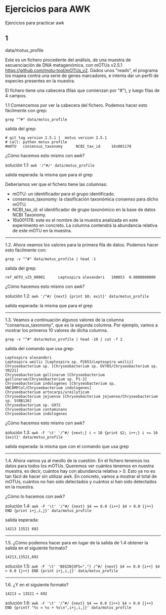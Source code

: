 # Ejercicios para AWK

Ejercicios para practicar awk

## 1

data/motus_profile

Este es un fichero procedente del análisis, de una muestra de secuenciación de DNA metagenómica, con mOTUs v2.5.1 https://github.com/motu-tool/mOTUs_v2.
Dados unos "reads", el programa los mapea contra una serie de genes marcadores, e intenta dar un perfil de especies presentes en la muestra.

El fichero tiene una cabecera (filas que comienzan por "#"), y luego filas de 4 campos.


1.1 Comencemos por ver la cabecera del fichero. Podemos hacer esto fácilmente con grep:

```
grep "^#" data/motus_profile
```

salida del grep:
```
# git tag version 2.5.1 |  motus version 2.5.1
# call: python motus profile
#mOTU   consensus_taxonomy      NCBI_tax_id     16s001178
```

¿Cómo hacemos esto mismo con awk?

solución 1.1: `awk '/^#/' data/motus_profile`

salida esperada:
la misma que para el grep

Deberiamos ver que el fichero tiene las columnas:
- mOTU: un identificador para el grupo identificado.
- consensus_taxonomy: la clasificación taxonómica consenso para dicho mOTU.
- NCBI_tax_id: el identificador de grupo taxonómico en la base de datos NCBI Taxonomy.
- 16s001178: este es el nombre de la muestra analizada en este experimento en concreto. La columna contendrá la abundancia relativa de este mOTU en la muestra.

-------------

1.2. Ahora veamos los valores para la primera fila de datos. Podemos hacer esto fácilmente con:

```
grep -v "^#" data/motus_profile | head -1
```

salida del grep:
```
ref_mOTU_v25_00001      Leptospira alexanderi   100053  0.0000000000
```

¿Cómo hacemos esto mismo con awk?

solución 1.2: `awk '/^#/ {next} {print $0; exit}' data/motus_profile`

salida esperada:
la misma que para el grep

----

1.3. Veamos a continuación algunos valores de la columna "consensus_taxonomy", que es la segunda columna. Por ejemplo, vamos a mostrar los primeros 10 valores de dicha columna.

```
grep -v "^#" data/motus_profile | head -10 | cut -f 2
```

salida del comando que usa grep:
```
Leptospira alexanderi
Leptospira weilii [Leptospira sp. P2653/Leptospira weilii]
Chryseobacterium sp. [Chryseobacterium sp. OV705/Chryseobacterium sp. YR221]
Chryseobacterium gallinarum [Chryseobacterium gallinarum/Chryseobacterium sp. P1-3]
Chryseobacterium indologenes [Chryseobacterium sp. UNC8MFCol/Chryseobacterium indologenes]
Chryseobacterium artocarpi/ureilyticum
Chryseobacterium jejuense [Chryseobacterium jejuense/Chryseobacterium sp. StRB126]
Chryseobacterium sp. G972
Chryseobacterium contaminans
Chryseobacterium indologenes
```

¿Cómo hacemos esto mismo con awk?

solución 1.3: `awk -F '\t' '/^#/ {next;} i < 10 {print $2; i++;} i >= 10 {exit}' data/motus_profile`

salida esperada:
la misma que con el comando que usa grep

----

1.4. Ahora vamos ya al meollo de la cuestión. En el fichero tenemos los datos para todos los mOTUs. Queremos ver cuántos tenemos en nuestra muestra, es decir, cuántos hay con abundancia relativa > 0. Esto ya no es tan fácil de hacer sin utilizar awk. En concreto, vamos a mostrar el total de mOTUs, cuántos no han sido detectados y cuántos sí han sido detectados en la muestra.

¿Cómo lo hacemos con awk?

solución 1.4: `awk -F '\t' '/^#/ {next} $4 == 0.0 {i++} $4 > 0.0 {j++} END {print i+j,i,j}' data/motus_profile`

salida esperada:
```
14213 13521 692
```


----

1.5. ¿Cómo podemos hacer para en lugar de la salida de 1.4 obtener la salida en el siguiente formato?

```
14213,13521,692
```

solución 1.5: `awk -F '\t' 'BEGIN{OFS=","} /^#/ {next} $4 == 0.0 {i++} $4 > 0.0 {j++} END {print i+j,i,j}' data/motus_profile`

----

1.6. ¿Y en el siguiente formato?

```
14213 = 13521 + 692
```

solución 1.6: `awk -F '\t' '/^#/ {next} $4 == 0.0 {i++} $4 > 0.0 {j++} END {printf "%s = %s + %s\n",i+j,i,j}' data/motus_profile`